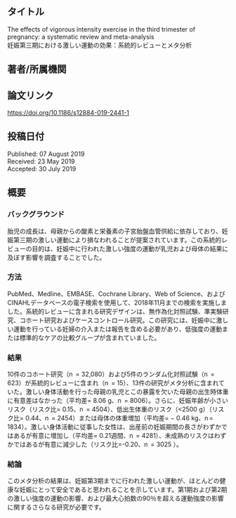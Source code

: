 ## タイトル
The effects of vigorous intensity exercise in the third trimester of pregnancy: a systematic review and meta-analysis  
妊娠第三期における激しい運動の効果：系統的レビューとメタ分析

## 著者/所属機関

## 論文リンク
https://doi.org/10.1186/s12884-019-2441-1

## 投稿日付
Published: 07 August 2019  
Received: 23 May 2019  
Accepted: 30 July 2019

## 概要
### バックグラウンド
胎児の成長は、母親からの酸素と栄養素の子宮胎盤血管供給に依存しており、妊娠第三期の激しい運動により損なわれることが提案されています。この系統的レビューの目的は、妊娠中に行われた激しい強度の運動が乳児および母体の結果に及ぼす影響を調査することでした。

### 方法
PubMed、Medline、EMBASE、Cochrane Library、Web of Science、およびCINAHLデータベースの電子検索を使用して、2018年11月までの検索を実施しました。系統的レビューに含まれる研究デザインは、無作為化対照試験、準実験研究、コホート研究およびケースコントロール研究。この研究には、妊娠中に激しい運動を行っている妊婦の介入または報告を含める必要があり、低強度の運動または標準的なケアの比較グループが含まれていました。

### 結果
10件のコホート研究（n  = 32,080）および5件のランダム化対照試験（n  = 623）が系統的レビューに含まれ（n  = 15）、13件の研究がメタ分析に含まれていた。激しい身体活動を行った母親の乳児とこの暴露を欠いた母親の出生時体重に有意差はなかった（平均差= 8.06 g、n  = 8006）。さらに、妊娠年齢が小さいリスク（リスク比= 0.15、n  = 4504）、低出生体重のリスク（<2500 g）（リスク比= 0.44、n  = 2454）または母体の体重増加（平均差= − 0.46 kg、n = 1834）。激しい身体活動に従事した女性は、出産前の妊娠期間の長さがわずかではあるが有意に増加し（平均差= 0.21週間、n  = 4281）、未成熟のリスクはわずかではあるが有意に減少した（リスク比=-0.20、n  = 3025 ）。

### 結論
このメタ分析の結果は、妊娠第3期までに行われた激しい運動が、ほとんどの健康な妊娠にとって安全であると思われることを示しています。第1期および第2期の激しい強度の運動の影響、および最大心拍数の90％を超える運動強度の影響に関するさらなる研究が必要です。
